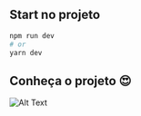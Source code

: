 ## Start no projeto

```bash
npm run dev
# or
yarn dev
```

## Conheça o projeto 😍
![Alt Text](https://media.giphy.com/media/vFKqnCdLPNOKc/giphy.gif)
